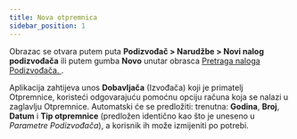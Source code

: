 ```yaml
---
title: Nova otpremnica 
sidebar_position: 1
---
```


Obrazac se otvara putem puta  **Podizvođač > Narudžbe > Novi nalog podizvođača** ili putem gumba **Novo** unutar obrasca [Pretraga naloga Podizvođača. ](/docs/subcontractor/subcontractor-orders/insert-subcontractor-orders/new-subcontractor-orders).

Aplikacija zahtijeva unos  **Dobavljača** (Izvođača) koji je primatelj Otpremnice, koristeći odgovarajuću pomoćnu opciju računa koja se nalazi u zaglavlju Otpremnice. Automatski će se predložiti: trenutna: **Godina**, **Broj**, **Datum** i **Tip otpremnice** (predložen identično kao što je uneseno u *Parametre Podizvođača*), a korisnik ih može izmijeniti po potrebi.
